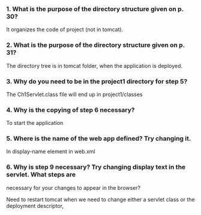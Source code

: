 ### 1. What is the purpose of the directory structure given on p. 30? 

It organizes the code of project (not in tomcat).

### 2. What is the purpose of the directory structure given on p. 31?

The directory tree is in tomcat folder, when the application is deployed.

### 3. Why do you need to be in the project1 directory for step 5?

The Ch1Servlet.class file will end up in project1/classes

### 4. Why is the copying of step 6 necessary?

To start the application


### 5. Where is the name of the web app defined? Try changing it.

In display-name element in web.xml


### 6. Why is step 9 necessary? Try changing display text in the servlet. What steps are 
necessary for your changes to appear in the browser? 

Need to restart tomcat when we need to change either a servlet class or the deployment descriptor,  

